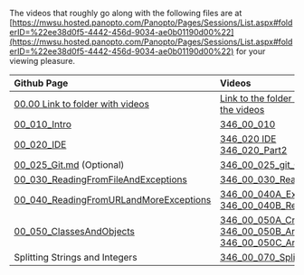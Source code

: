 The videos that roughly go along with the following files are at [https://mwsu.hosted.panopto.com/Panopto/Pages/Sessions/List.aspx#folderID=%22ee38d0f5-4442-456d-9034-ae0b01190d00%22](https://mwsu.hosted.panopto.com/Panopto/Pages/Sessions/List.aspx#folderID=%22ee38d0f5-4442-456d-9034-ae0b01190d00%22) for your viewing pleasure.

Github Page | Videos
:--- | :---
[00.00 Link to folder with videos](https://mwsu.hosted.panopto.com/Panopto/Pages/Sessions/List.aspx#folderID=%22ee38d0f5-4442-456d-9034-ae0b01190d00%22)|[Link to the folder with all of the videos](https://mwsu.hosted.panopto.com/Panopto/Pages/Sessions/List.aspx#folderID=%22ee38d0f5-4442-456d-9034-ae0b01190d00%22)
[00_010_Intro](https://github.com/noynaert/csc346handouts/blob/main/00_Getting_Started/00_010_Intro.md) | [346_00_010](https://mwsu.hosted.panopto.com/Panopto/Pages/Viewer.aspx?id=34e793bc-2a46-4540-96be-ae0b01198c39)
[00_020_IDE](https://github.com/noynaert/csc346handouts/blob/main/00_Getting_Started/00_020_IDE.md) | [346_020 IDE](https://mwsu.hosted.panopto.com/Panopto/Pages/Viewer.aspx?id=50539320-1860-4288-baf6-ae0b01198c04)<br>[346_020_Part2](https://mwsu.hosted.panopto.com/Panopto/Pages/Viewer.aspx?id=2cb22f25-cbb3-4bda-861c-ae0b01198bc9)
[00_025_Git.md](https://github.com/noynaert/csc346handouts/blob/main/00_Getting_Started/00_025_Git.md) (Optional) | [346_00_025_git_OPTIONAL](https://mwsu.hosted.panopto.com/Panopto/Pages/Viewer.aspx?id=77c54859-7b4b-4272-a56c-ae0b01198c6e)
[00_030_ReadingFromFileAndExceptions](https://github.com/noynaert/csc346handouts/blob/main/00_Getting_Started/00_030_ReadingFromFileAndExceptions.md) | [346_00_030_ReadFromFile](https://mwsu.hosted.panopto.com/Panopto/Pages/Viewer.aspx?id=dff12ae3-90dd-4101-80db-ae0b0119975a)
[00_040_ReadingFromURLandMoreExceptions](https://github.com/noynaert/csc346handouts/blob/main/00_Getting_Started/00_040_ReadingFromURLandMoreExceptions.md) | [346_00_040A_Exceptions](https://mwsu.hosted.panopto.com/Panopto/Pages/Viewer.aspx?id=04f3e5aa-ad8a-4fc4-9f3a-ae0b0119a873)<br>[346_00_040B_ReadFromURL](https://mwsu.hosted.panopto.com/Panopto/Pages/Viewer.aspx?id=53896fc2-54a1-437e-b1ac-ae0b0119b26d)
[00_050_ClassesAndObjects](https://github.com/noynaert/csc346handouts/blob/main/00_Getting_Started/00_050_ClassesAndObjects.md) | [346_00_050A_CreatingObject](https://mwsu.hosted.panopto.com/Panopto/Pages/Viewer.aspx?id=e28b10bc-72a9-485c-a6be-ae0b0119b916)<br>[346_00_050B_Arrays](https://mwsu.hosted.panopto.com/Panopto/Pages/Viewer.aspx?id=e112dd37-24a8-43d3-9504-ae0b0119cc1a)<br>[346_00_050C_ArrayList](https://mwsu.hosted.panopto.com/Panopto/Pages/Viewer.aspx?id=e54ee73a-6111-4610-b446-ae0b0119d1fb)
Splitting Strings and Integers | [346_00_070_SplitAndIntegers](https://mwsu.hosted.panopto.com/Panopto/Pages/Viewer.aspx?id=3527ec03-8479-4898-8fb3-ae0b0119f7cb)
